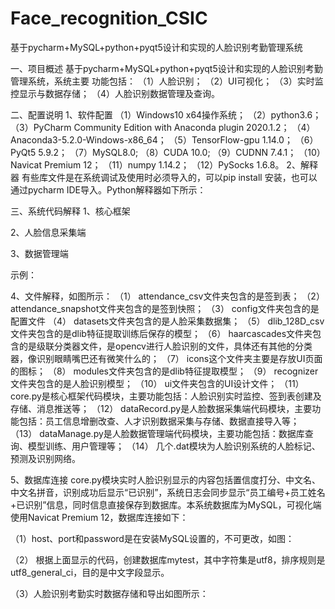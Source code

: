 # Face_recognition_CSIC
基于pycharm+MySQL+python+pyqt5设计和实现的人脸识别考勤管理系统

一、项目概述
基于pycharm+MySQL+python+pyqt5设计和实现的人脸识别考勤管理系统，系统主要
功能包括：
（1）人脸识别；
（2）UI可视化；
（3）实时监控显示与数据存储；
（4）人脸识别数据管理及查询。

二、配置说明
1、软件配置
（1）Windows10 x64操作系统；
（2）python3.6；
（3）PyCharm Community Edition with Anaconda plugin 2020.1.2；
（4）Anaconda3-5.2.0-Windows-x86_64；
（5）TensorFlow-gpu 1.14.0；
（6）PyQt5 5.9.2；
（7）MySQL8.0;
（8）CUDA 10.0;
（9）CUDNN 7.4.1；
（10）Navicat Premium 12；
（11）numpy 1.14.2；
（12）PySocks 1.6.8。
2、解释器
	有些库文件是在系统调试及使用时必须导入的，可以pip install 安装，也可以通过pycharm IDE导入。Python解释器如下所示：
 

三、系统代码解释
1、核心框架
 
2、人脸信息采集端
 
3、数据管理端
 
示例：
 
4、文件解释，如图所示：
（1）	attendance_csv文件夹包含的是签到表；
（2）	attendance_snapshot文件夹包含的是签到快照；
（3）	config文件夹包含的是配置文件
（4）	datasets文件夹包含的是人脸采集数据集；
（5）	dlib_128D_csv文件夹包含的是dlib特征提取训练后保存的模型；
（6）	haarcascades文件夹包含的是级联分类器文件，是opencv进行人脸识别的文件，具体还有其他的分类器，像识别眼睛嘴巴还有微笑什么的；
（7）	icons这个文件夹主要是存放UI页面的图标；
（8）	modules文件夹包含的是dlib特征提取模型；
（9）	recognizer文件夹包含的是人脸识别模型；
（10）	ui文件夹包含的UI设计文件；
（11）	core.py是核心框架代码模块，主要功能包括：人脸识别实时监控、签到表创建及存储、消息推送等；
（12）	dataRecord.py是人脸数据采集端代码模块，主要功能包括：员工信息增删改查、人才识别数据采集与存储、数据直接导入等；
（13）	dataManage.py是人脸数据管理端代码模块，主要功能包括：数据库查询、模型训练、用户管理等；
（14）	几个.dat模块为人脸识别系统的人脸标记、预测及识别网络。
 
5、数据库连接
core.py模块实时人脸识别显示的内容包括置信度打分、中文名、中文名拼音，识别成功后显示“已识别”，系统日志会同步显示“员工编号+员工姓名+已识别”信息，同时信息直接保存到数据库。本系统数据库为MySQL，可视化端使用Navicat Premium 12，数据库连接如下：
 
（1）host、port和password是在安装MySQL设置的，不可更改，如图：

 
 
（2） 根据上面显示的代码，创建数据库mytest，其中字符集是utf8，排序规则是utf8_general_ci，目的是中文字段显示。
 
（3）人脸识别考勤实时数据存储和导出如图所示：
 
 
 

